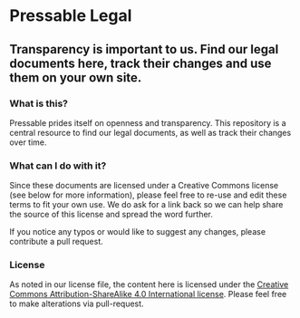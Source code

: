 # Pressable Legal
## Transparency is important to us. Find our legal documents here, track their changes and use them on your own site.

### What is this?

Pressable prides itself on openness and transparency. This repository is a central resource to find our legal documents, as well as track their changes over time.

### What can I do with it?

Since these documents are licensed under a Creative Commons license (see below for more information), please feel free to re-use and edit these terms to fit your own use. We do ask for a link back so we can help share the source of this license and spread the word further.

If you notice any typos or would like to suggest any changes, please contribute a pull request.

### License
As noted in our license file, the content here is licensed under the [Creative Commons Attribution-ShareAlike 4.0 International license](http://creativecommons.org/licenses/by-sa/4.0/). Please feel free to make alterations via pull-request.
